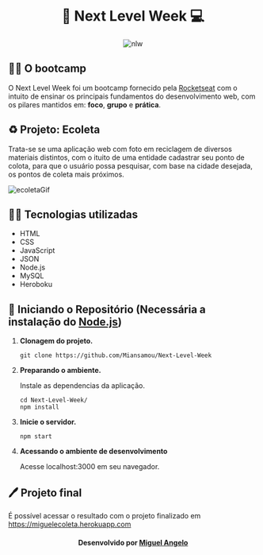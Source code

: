 <div align="center">

  <h1>🚀 Next Level Week 💻</h1>

  ![nlw](https://i.pinimg.com/564x/1b/91/91/1b919133d939ece08e9a3da9a481fbbb.jpg)

</div>

## 👨‍🏫 O bootcamp

O Next Level Week foi um bootcamp fornecido pela  [Rocketseat](https://rocketseat.com.br) com o intuito de ensinar os principais fundamentos do desenvolvimento web, com os pilares mantidos em: <strong>foco</strong>, <strong>grupo</strong> e <strong>prática</strong>.

## ♻️ Projeto: Ecoleta

Trata-se se uma aplicação web com foto em reciclagem de diversos materiais distintos, com o ituito de uma entidade cadastrar seu ponto de colota, para que o usuário possa pesquisar, com base na cidade desejada, os pontos de coleta mais próximos.

![ecoletaGif](https://user-images.githubusercontent.com/55996762/83961984-298a7f00-a86f-11ea-9855-8251d886d57a.gif)

## 👨‍💻 Tecnologias utilizadas

* HTML
* CSS
* JavaScript
* JSON
* Node.js
* MySQL
* Heroboku

## 📁 Iniciando o Repositório (Necessária a instalação do [Node.js](https://nodejs.org/en/download/))

1.  **Clonagem do projeto.**

    ```shell
    git clone https://github.com/Miansamou/Next-Level-Week
    ```

2.  **Preparando o ambiente.**

    Instale as dependencias da aplicação.

    ```shell
    cd Next-Level-Week/
    npm install
    ```
    
3.  **Inicie o servidor.**

    ```shell
    npm start
    ```
    
4. **Acessando o ambiente de desenvolvimento**

    Acesse localhost:3000 em seu navegador.
    
## 🖊 Projeto final

É possível acessar o resultado com o projeto finalizado em https://miguelecoleta.herokuapp.com

<h4 align="center">
    Desenvolvido por <a href="https://www.linkedin.com/in/miguel-angelo-152241160/">Miguel Angelo</a>
</h4>
